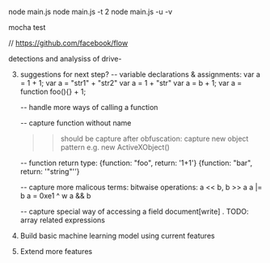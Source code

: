 node main.js
node main.js -t 2
node main.js -u -v

mocha test

// https://github.com/facebook/flow

detections and analysiss of drive-





 3) suggestions for next step?
 	-- variable declarations & assignments:
 			var a = 1 + 1;
 			var a = "str1" + "str2"
 			var a = 1 + "str"
 			var a = b + 1;
 			var a = function foo(){} + 1;

 	-- handle more ways of calling a function

 	-- capture function without name

 	>> should be capture after obfuscation:
 		capture new object pattern
 		e.g. new ActiveXObject() 

 	-- function return type:
 		{function: "foo", return: '1+1'}
 		{function: "bar", return: '"string"''}

 	-- capture more malicous terms:
 		bitwaise operations:
 		a << b, b >> a
 		a |= b
 		a = 0xe1 ^ w
 		a && b

 	-- capture special way of accessing a field
 		document[write]
 		.
TODO: array related expressions


1) Build basic machine learning model using current features
2) Extend more features



